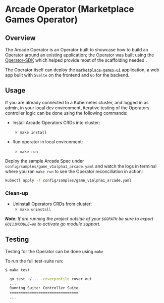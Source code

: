 # Arcade Operator (Marketplace Games Operator)

## Overview

The Arcade Operator is an Operator built to showcase how to build an Operator around an existing application; the Operator was built using the [Operator-SDK](https://sdk.operatorframework.io/) which helped provide most of the scaffolding needed .

The Operator itself can deploy the [`marketplace-games-ui`](https://github.com/redhat-marketplace/marketplace-games-ui) application, a web app built with `Svelte` on the frontend and `Go` for the backend.

## Usage

If you are already connected to a Kubernetes cluster, and logged in as admin, in your local dev environment, iterative testing of the Operators controller logic can be done using the following commands:

- Install Arcade Operators CRDs into cluster:
  - `make install`

- Run operator in local environment:
  - `make run`

Deploy the sample Arcade Spec under
`config/samples/game_v1alpha1_arcade.yaml` and watch the logs in terminal where you ran `make run` to see the Operator reconciliation in action:

```bash
kubectl apply -f config/samples/game_v1alpha1_arcade.yaml
```
 
### Clean-up

- Uninstall Operators CRDs from cluster:
  - `make uninstall`

_**Note**: If are running the project outside of your `$GOPATH` be sure to export `GO111MODULE=on` to activate go module support._

## Testing

Testing for the Operator can be done using `make`

To run the full test-suite run:

```bash
$ make test

  go test ./... -coverprofile cover.out
  ...
  Running Suite: Controller Suite
  ===============================
  ...
```
